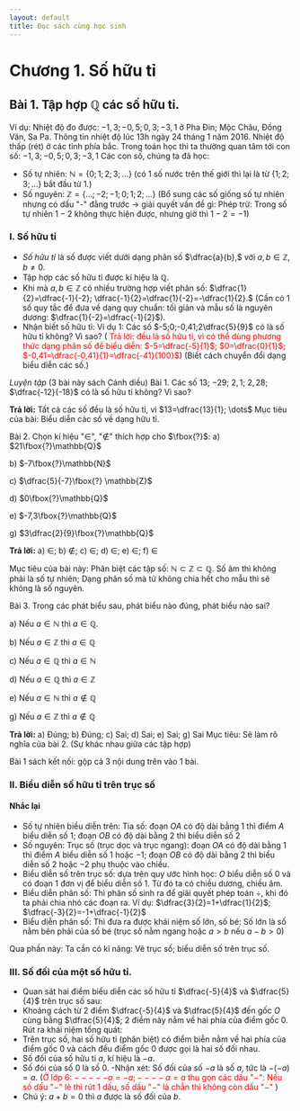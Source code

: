 ```yaml
---
layout: default
title: Đọc sách cùng học sinh
---
```


# Chương 1. Số hữu tỉ
## Bài 1. Tập hợp $\mathbb{Q}$ các số hữu tỉ.
Ví dụ: Nhiệt độ đo được: $-1,3; -0,5; 0,3; -3,1$ ở Pha Đin; Mộc Châu, Đồng Văn, Sa Pa.
Thông tin nhiệt độ lúc 13h ngày 24 tháng 1 năm 2016. Nhiệt độ thấp (rét) ở các tỉnh phía bắc.
Trong toán học thì ta thường quan tâm tới con số: $-1,3; -0,5; 0,3; -3,1$
Các con số, chúng ta đã học: 
- Số tự nhiên: $\mathbb{N}=\{0;1;2;3;\dots \}$ (có 1 số nước trên thế giới thì lại là từ $\{1;2;3;\dots \}$ bắt đầu từ 1.)
- Số nguyên: $\mathbb{Z} =\{\dots; -2;-1;0;1;2;\dots \}$ (Bổ sung các số giống số tự nhiên nhưng có dấu "-" đằng trước -> giải quyết vấn đề gì: Phép trừ: Trong số tự nhiên $1-2$ không thực hiện được, nhưng giờ thì $1-2=-1$)  
### I. Số hữu tỉ
- *Số hữu tỉ* là số được viết dưới dạng phân số $\dfrac{a}{b},$ với $a,b\in \mathbb{Z}, b\neq 0$.
- Tập hợp các số hữu tỉ được kí hiệu là $\mathbb{Q}$.
- Khi mà $a,b\in \mathbb{Z}$ có nhiều trường hợp viết phân số: $\dfrac{1}{2}=\dfrac{-1}{-2}; \dfrac{-1}{2}=\dfrac{1}{-2}=-\dfrac{1}{2}.$
(Cần có 1 số quy tắc để đưa về dạng quy chuẩn: tối giản và mẫu số là nguyên dương: $\dfrac{1}{-2}=\dfrac{-1}{2}$).
- Nhận biết số hữu tỉ: Ví dụ 1: Các số $-5;0;-0,41;2\dfrac{5}{9}$ có là số hữu tỉ không? Vì sao? (<span style="color:red"> Trả lời: đều là số hữu tỉ, vì có thể dùng phương thức dạng phân số  để biểu diễn: $-5=\dfrac{-5}{1}$; $0=\dfrac{0}{1}$; $-0,41=\dfrac{-0,41}{1}=\dfrac{-41}{100}$</span>)
(Biết cách chuyển đổi dạng biểu diễn các số.)

*Luyện tập* (3 bài này sách Cánh diều)
Bài 1. Các số $13$; $-29$; $2,1$; $2,28$; $\dfrac{-12}{-18}$ có là số hữu tỉ không? Vì sao?

**Trả lời:**
Tất cả các số đều là số hữu tỉ, vì $13=\dfrac{13}{1}; \dots$
Mục tiêu của bài: Biểu diễn các số về dạng hữu tỉ.

Bài 2. Chọn kí hiệu "$\in$", "$\notin$" thích hợp cho $\fbox{?}$:
a) $21\fbox{?}\mathbb{Q}$

b) $-7\fbox{?}\mathbb{N}$

c) $\dfrac{5}{-7}\fbox{?} \mathbb{Z}$

d) $0\fbox{?}\mathbb{Q}$

e) $-7,3\fbox{?}\mathbb{Q}$

g) $3\dfrac{2}{9}\fbox{?}\mathbb{Q}$

**Trả lời:**
a) $\in$; b) $\notin$; c) $\in$; d) $\in$; e) $\in$; f) $\in$

Mục tiêu của bài này: Phân biệt các tập số: $\mathbb{N} \subset \mathbb{Z}\subset \mathbb{Q}.$
Số âm thì không phải là số tự nhiên;
Dạng phân số mà tử không chia hết cho mẫu thì sẽ không là số nguyên.

Bài 3. Trong các phát biểu sau, phát biểu nào đúng, phát biểu nào sai?

a) Nếu $a\in \mathbb{N}$ thì $a\in \mathbb{Q}.$

b) Nếu $a\in \mathbb{Z}$ thì $a\in \mathbb{Q}$

c) Nếu $a\in \mathbb{Q}$ thì $a\in \mathbb{N}$

d) Nếu $a\in \mathbb{Q}$ thì $a\in \mathbb{Z}$

e) Nếu $a\in \mathbb{N}$ thì $a\notin \mathbb{Q}$

g) Nếu $a\in \mathbb{Z}$ thì $a\notin \mathbb{Q}$

**Trả lời:**
a) Đúng; b) Đúng; c) Sai; d) Sai; e) Sai; g) Sai
Mục tiêu: Sẽ làm rõ nghĩa của bài 2. (Sự khác nhau giữa các tập hợp)

Bài 1 sách kết nối: gộp cả 3 nội dung trên vào 1 bài.

### II. Biểu diễn số hữu tỉ trên trục số
#### Nhắc lại
- Số tự nhiên biểu diễn trên: Tia số: đoạn $OA$ có độ dài bằng 1 thì  điểm $A$ biểu diễn số $1$; đoạn $OB$ có độ dài bằng $2$ thì biểu diễn số $2$
- Số nguyên: Trục số (trục dọc và trục ngang): đoạn $OA$ có độ dài bằng 1 thì  điểm $A$ biểu diễn số $1$ hoặc $-1$; đoạn $OB$ có độ dài bằng $2$ thì biểu diễn số $2$ hoặc $-2$ phụ thuộc vào chiều.
- Biểu diễn số trên trục số: dựa trên quy ước hình học: $O$ biểu diễn số $0$ và có đoạn 1 đơn vị để biểu diễn số 1. Từ đó ta có chiều dương, chiều âm.
- Biểu diễn phân số: Thì phân số sinh ra để giải quyết phép toán $\div$, khi đó ta phải chia nhỏ các đoạn ra.
Ví dụ: $\dfrac{3}{2}=1+\dfrac{1}{2}$; $\dfrac{-3}{2}=-1+\dfrac{-1}{2}$  
- Biểu diễn phân số: Thì đưa ra được khái niệm số lớn, số bé: Số lớn là số nằm bên phải của số bé (trục số nằm ngang hoặc $a\gt b$ nếu $a-b\gt 0$)

Qua phần này: Ta cần có kĩ năng: Vẽ trục số; biểu diễn số trên trục số.

### III. Số đối của một số hữu tỉ.
- Quan sát hai điểm biểu diễn các số hữu tỉ $\dfrac{-5}{4}$ và $\dfrac{5}{4}$ trên trục số sau:
- Khoảng cách từ 2 điểm $\dfrac{-5}{4}$ và $\dfrac{5}{4}$ đến gốc $O$ cùng bằng $\dfrac{5}{4}$; 2 điểm này nằm về hai phía của điểm gốc $0$.
Rút ra khái niệm tổng quát:
- Trên trục số, hai số hữu tỉ (phân biệt) có điểm biễn nằm về hai phía của điểm gốc $0$ và cách đều điểm gốc $0$ được gọi là hai số đối nhau.
- Số đối của số hữu tỉ $a$, kí hiệu là $-a$.
- Số đói của số $0$ là số $0$.
-Nhận xét: Số đối của số $-a$ là số $a$, tức là $-(-a)=a.$ (<span style="color:red">Ở lớp 6: $-----a =-a; ----a=a$ thu gọn các dấu "$-$": Nếu số dấu "$-$" lẻ thì rút 1 dấu, số dấu "$-$" là chẵn thì không còn dấu "$-$" </span>)
- Chú ý: $a+b=0$ thì $a$ được là số đối của $b$.
